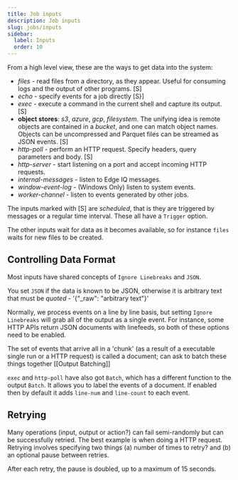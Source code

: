 ```yaml
---
title: Job inputs
description: Job inputs
slug: jobs/inputs
sidebar:
  label: Inputs
  order: 10
---
```


From a high level view, these are the ways to get data into the system:

- _files_ - read files from a directory, as they appear. Useful for consuming logs and the output of other programs. [S]
- _echo_ - specify events for a job directly [S}]
- _exec_ - execute a command in the current shell and capture its output. [S]
- **object stores**: _s3_, _azure_, _gcp_, _filesystem_. The unifying idea is remote objects are contained in a _bucket_, and one can match object names. Objects can be uncompressed and Parquet files can be streamed as JSON events. [S]
- _http-poll_ - perform an HTTP request. Specify headers, query parameters and body. [S]
- _http-server_ - start listening on a port and accept incoming HTTP requests.
- _internal-messages_ - listen to Edge IQ messages.
- _window-event-log_ - (Windows Only) listen to system events.
- _worker-channel_ - listen to events generated by other jobs.

The inputs marked with [S] are _scheduled_, that is they are triggered by messages or a regular time interval. These all have a `Trigger` option.

The other inputs wait for data as it becomes available, so for instance `files` waits for new files to be created.

## Controlling Data Format

Most inputs have shared concepts of `Ignore Linebreaks` and `JSON`.

You set `JSON` if the data is known to be JSON, otherwise it is arbitrary text that must be _quoted_ - '{"\_raw": "arbitrary text"}'

Normally, we process events on a line by line basis, but setting `Ignore Linebreaks` will grab all of the output as a single event. For instance, some HTTP APIs return JSON documents with linefeeds, so both of these options need to be enabled.

The set of events that arrive all in a 'chunk' (as a result of a executable single run or a HTTP request) is called a document; can ask to batch these things together [[Output Batching]]

`exec` and `http-poll` have also got `Batch`, which has a different function to the output `Batch`. It allows you to label the events of a document. If enabled then by default it adds `line-num` and `line-count` to each event.

## Retrying

Many operations (input, output or action?) can fail semi-randomly but can be successfully retried. The best example is when doing a HTTP request. Retrying involves specifying two things (a) number of times to retry? and (b) an optional pause between retries.

After each retry, the pause is doubled, up to a maximum of 15 seconds.
